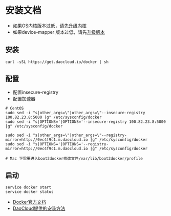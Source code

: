 # 安装文档

>> 
* 如果OS内核版本过低，请先[升级内核][4]
* 如果device-mapper 版本过低，请先[升级版本][3]

## **安装**

```
curl -sSL https://get.daocloud.io/docker | sh
```

## **配置**
 * 配置insecure-registry
 * 配置加速器

```
# CentOS
sudo sed -i "s|other_args=\"|other_args=\"--insecure-registry 100.82.23.8:5000 |g" /etc/sysconfig/docker
sudo sed -i "s|OPTIONS='|OPTIONS='--insecure-registry 100.82.23.8:5000 |g" /etc/sysconfig/docker

sudo sed -i "s|other_args=\"|other_args=\"--registry-mirror=http://0ec4f9c1.m.daocloud.io |g" /etc/sysconfig/docker
sudo sed -i "s|OPTIONS='|OPTIONS='--registry-mirror=http://0ec4f9c1.m.daocloud.io |g" /etc/sysconfig/docker

# Mac 下需要进入boot2docker修改文件/var/lib/boot2docker/profile
```

## **启动**

```
service docker start
service docker status
```


* [Docker官方文档][1]
* [DaoCloud提供的安装方法][2]



[1]: https://docs.docker.com/
[2]: http://get.daocloud.io/#install-docker
[3]: ../fqa.md#device-mapper
[4]: centeros.md

